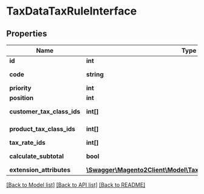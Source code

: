 # TaxDataTaxRuleInterface

## Properties
Name | Type | Description | Notes
------------ | ------------- | ------------- | -------------
**id** | **int** | Id | [optional] 
**code** | **string** | Tax rule code | 
**priority** | **int** | Priority | 
**position** | **int** | Sort order. | 
**customer_tax_class_ids** | **int[]** | Customer tax class id | 
**product_tax_class_ids** | **int[]** | Product tax class id | 
**tax_rate_ids** | **int[]** | Tax rate ids | 
**calculate_subtotal** | **bool** | Calculate subtotal. | [optional] 
**extension_attributes** | [**\Swagger\Magento2Client\Model\TaxDataTaxRuleExtensionInterface**](TaxDataTaxRuleExtensionInterface.md) |  | [optional] 

[[Back to Model list]](../README.md#documentation-for-models) [[Back to API list]](../README.md#documentation-for-api-endpoints) [[Back to README]](../README.md)


